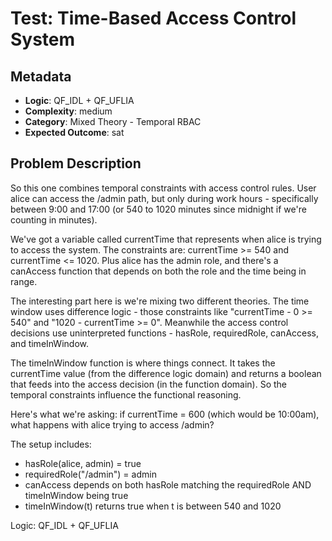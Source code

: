# Test: Time-Based Access Control System

## Metadata
- **Logic**: QF_IDL + QF_UFLIA
- **Complexity**: medium
- **Category**: Mixed Theory - Temporal RBAC
- **Expected Outcome**: sat

## Problem Description

So this one combines temporal constraints with access control rules. User alice can access the /admin path, but only during work hours - specifically between 9:00 and 17:00 (or 540 to 1020 minutes since midnight if we're counting in minutes).

We've got a variable called currentTime that represents when alice is trying to access the system. The constraints are: currentTime >= 540 and currentTime <= 1020. Plus alice has the admin role, and there's a canAccess function that depends on both the role and the time being in range.

The interesting part here is we're mixing two different theories. The time window uses difference logic - those constraints like "currentTime - 0 >= 540" and "1020 - currentTime >= 0". Meanwhile the access control decisions use uninterpreted functions - hasRole, requiredRole, canAccess, and timeInWindow.

The timeInWindow function is where things connect. It takes the currentTime value (from the difference logic domain) and returns a boolean that feeds into the access decision (in the function domain). So the temporal constraints influence the functional reasoning.

Here's what we're asking: if currentTime = 600 (which would be 10:00am), what happens with alice trying to access /admin?

The setup includes:
- hasRole(alice, admin) = true
- requiredRole("/admin") = admin
- canAccess depends on both hasRole matching the requiredRole AND timeInWindow being true
- timeInWindow(t) returns true when t is between 540 and 1020

Logic: QF_IDL + QF_UFLIA
